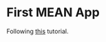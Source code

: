 # First MEAN App

Following [this](https://thinkster.io/angulartutorial/mean-stack-tutorial/) tutorial.